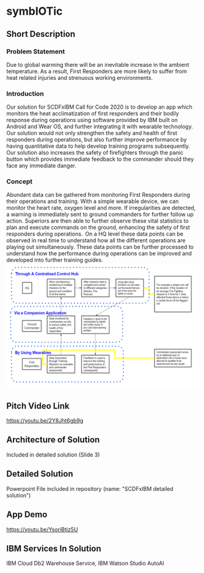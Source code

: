 # symbIOTic

## Short Description
### Problem Statement 
Due to global warming there will be an inevitable increase in the ambient temperature. As a result, First Responders are more likely to suffer from heat related injuries and strenuous working environments.  

### Introduction 
Our solution for SCDFxIBM Call for Code 2020 is to develop an app which monitors the heat acclimatization of first responders and their bodily response during operations using software provided by IBM built on Android and Wear OS, and further integrating it with wearable technology. Our solution would not only strengthen the safety and health of first responders during operations, but also further improve performance by having quantitative data to help develop training programs subsequently. Our solution also increases the safety of firefighters through the panic button which provides immediate feedback to the commander should they face any immediate danger. 

### Concept 
Abundant data can be gathered from monitoring First Responders during their operations and training. With a simple wearable device, we can monitor the heart rate, oxygen level and more. If irregularities are detected, a warning is immediately sent to ground commanders for further follow up action. Superiors are then able to further observe these vital statistics to plan and execute commands on the ground, enhancing the safety of first responders during operations.  
On a HQ level these data points can be observed in real time to understand how all the different operations are playing out simultaneously. These data points can be further processed to understand how the performance during operations can be improved and developed into further training guides. 
![image](/Images/shortDesc.png)

## Pitch Video Link
https://youtu.be/2Y8Jht6gb9g

## Architecture of Solution
Included in detailed solution (Slide 3)

## Detailed Solution
Powerpoint File included in repository (name: "SCDFxIBM detailed solution")

## App Demo
https://youtu.be/YsoriBtiz5U

## IBM Services In Solution
IBM Cloud Db2 Warehouse Service, IBM Watson Studio AutoAI
